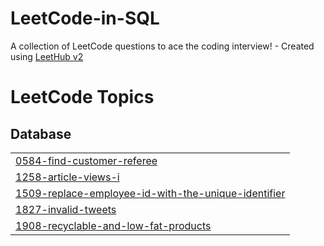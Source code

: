 # LeetCode-in-SQL
A collection of LeetCode questions to ace the coding interview! - Created using [LeetHub v2](https://github.com/arunbhardwaj/LeetHub-2.0)

<!---LeetCode Topics Start-->
# LeetCode Topics
## Database
|  |
| ------- |
| [0584-find-customer-referee](https://github.com/NaDa3mR/LeetCode-in-SQL/tree/master/0584-find-customer-referee) |
| [1258-article-views-i](https://github.com/NaDa3mR/LeetCode-in-SQL/tree/master/1258-article-views-i) |
| [1509-replace-employee-id-with-the-unique-identifier](https://github.com/NaDa3mR/LeetCode-in-SQL/tree/master/1509-replace-employee-id-with-the-unique-identifier) |
| [1827-invalid-tweets](https://github.com/NaDa3mR/LeetCode-in-SQL/tree/master/1827-invalid-tweets) |
| [1908-recyclable-and-low-fat-products](https://github.com/NaDa3mR/LeetCode-in-SQL/tree/master/1908-recyclable-and-low-fat-products) |
<!---LeetCode Topics End-->